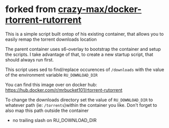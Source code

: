 # forked from [crazy-max/docker-rtorrent-rutorrent](https://github.com/crazy-max/docker-rtorrent-rutorrent)

This is a simple script built ontop of his existing container, that allows you to easily remap the torrent downloads location

The parent container uses s6-overlay to bootstrap the container and setup the scripts. I take advantage of that, to create a new startup script, that should always run first.

This script uses sed to find/replace occurences of `/downloads` with the value of the environment variable `RU_DOWNLOAD_DIR`

You can find this image over on docker hub: https://hub.docker.com/r/mrbucket101/rtorrent-rutorrent

To change the downloads directory set the value of `RU_DOWNLOAD_DIR` to whatever path (ie: `/torrents`)within the container you like. Don't forget to also map this path outside the container
* no trailing slash on RU_DOWNLOAD_DIR
